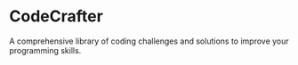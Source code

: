 # CodeCrafter
A comprehensive library of coding challenges and solutions to improve your programming skills.
